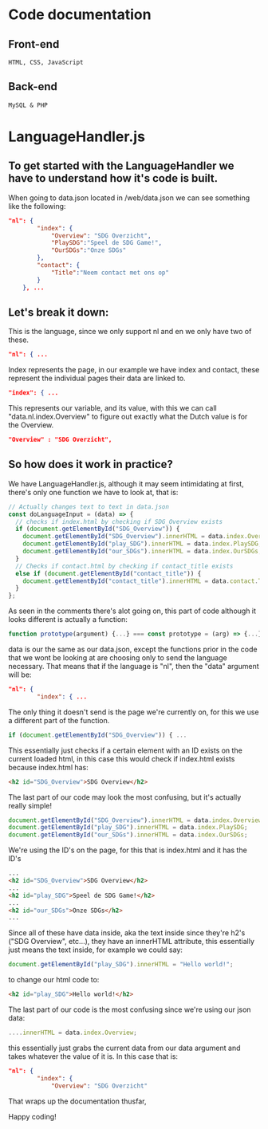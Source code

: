 # Code documentation

## Front-end

`HTML, CSS, JavaScript`

## Back-end

`MySQL & PHP`

# LanguageHandler.js

## To get started with the LanguageHandler we have to understand how it's code is built.

When going to data.json located in /web/data.json we can see something like the following:

```json
"nl": {
        "index": {
            "Overview": "SDG Overzicht",
            "PlaySDG":"Speel de SDG Game!",
            "OurSDGs":"Onze SDGs"
        },
        "contact": {
            "Title":"Neem contact met ons op"
        }
    }, ...
```

## Let's break it down:

This is the language, since we only support nl and en we only have two of these.

```json
"nl": { ...
```

Index represents the page, in our example we have index and contact, these represent the individual pages their data are linked to.

```json
"index": { ...
```

This represents our variable, and its value, with this we can call "data.nl.index.Overview" to figure out exactly what the Dutch value is for the Overview.

```json
"Overview" : "SDG Overzicht",
```

## So how does it work in practice?

We have LanguageHandler.js, although it may seem intimidating at first, there's only one function we have to look at, that is:

```js
// Actually changes text to text in data.json
const doLanguageInput = (data) => {
  // checks if index.html by checking if SDG_Overview exists
  if (document.getElementById("SDG_Overview")) {
    document.getElementById("SDG_Overview").innerHTML = data.index.Overview;
    document.getElementById("play_SDG").innerHTML = data.index.PlaySDG;
    document.getElementById("our_SDGs").innerHTML = data.index.OurSDGs;
  }
  // Checks if contact.html by checking if contact_title exists
  else if (document.getElementById("contact_title")) {
    document.getElementById("contact_title").innerHTML = data.contact.Title;
  }
};
```

As seen in the comments there's alot going on, this part of code although it looks different is actually a function:

```js
function prototype(argument) {...} === const prototype = (arg) => {...}
```

data is our the same as our data.json, except the functions prior in the code that we wont be looking at are choosing only to send the language necessary. That means that if the language is "nl", then the "data" argument will be:

```json
"nl": {
        "index": { ...
```

The only thing it doesn't send is the page we're currently on, for this we use a different part of the function.

```js
if (document.getElementById("SDG_Overview")) { ...
```

This essentially just checks if a certain element with an ID exists on the current loaded html, in this case this would check if index.html exists because index.html has:

```html
<h2 id="SDG_Overview">SDG Overview</h2>
```

The last part of our code may look the most confusing, but it's actually really simple!

```js
document.getElementById("SDG_Overview").innerHTML = data.index.Overview;
document.getElementById("play_SDG").innerHTML = data.index.PlaySDG;
document.getElementById("our_SDGs").innerHTML = data.index.OurSDGs;
```

We're using the ID's on the page, for this that is index.html and it has the ID's

```html
...
<h2 id="SDG_Overview">SDG Overview</h2>
...
<h2 id="play_SDG">Speel de SDG Game!</h2>
...
<h2 id="our_SDGs">Onze SDGs</h2>
...
```

Since all of these have data inside, aka the text inside since they're h2's ("SDG Overview", etc...), they have an innerHTML attribute, this essentially just means the text inside, for example we could say:

```js
document.getElementById("play_SDG").innerHTML = "Hello world!";
```

to change our html code to:

```html
<h2 id="play_SDG">Hello world!</h2>
```

The last part of our code is the most confusing since we're using our json data:

```js
....innerHTML = data.index.Overview;
```

this essentially just grabs the current data from our data argument and takes whatever the value of it is. In this case that is:

```json
"nl": {
        "index": {
            "Overview": "SDG Overzicht"
```

That wraps up the documentation thusfar,

Happy coding!
